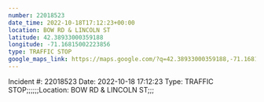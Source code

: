 ```yaml
---
number: 22018523
date_time: 2022-10-18T17:12:23+00:00
location: BOW RD & LINCOLN ST
latitude: 42.38933000359188
longitude: -71.16815002223856
type: TRAFFIC STOP
google_maps_link: https://maps.google.com/?q=42.38933000359188,-71.16815002223856
---
```


Incident #: 22018523  Date: 2022-10-18 17:12:23   Type: TRAFFIC STOP;;;;;;Location: BOW RD & LINCOLN ST;;;
